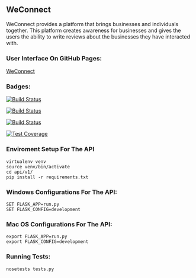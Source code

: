 ## WeConnect
WeConnect provides a platform that brings businesses and individuals together. This platform creates awareness for businesses and gives the users the ability to write reviews about the businesses they have interacted with. 


### User Interface On GitHub Pages:
[WeConnect](https://jimdanielswasswa.github.io/WeConnect/)

### Badges:
[![Build Status](https://travis-ci.org/jimdanielswasswa/WeConnect.svg?branch=master)](https://travis-ci.org/jimdanielswasswa/WeConnect)

[![Build Status](https://travis-ci.org/jimdanielswasswa/WeConnect.svg?branch=develop)](https://travis-ci.org/jimdanielswasswa/WeConnect)

[![Build Status](https://travis-ci.org/jimdanielswasswa/WeConnect.svg?branch=feature%2Fapiv1_branch)](https://travis-ci.org/jimdanielswasswa/WeConnect)

[![Test Coverage](https://api.codeclimate.com/v1/badges/a99a88d28ad37a79dbf6/test_coverage)](https://codeclimate.com/github/codeclimate/codeclimate/test_coverage)

### Enviroment Setup For The API
```
virtualenv venv
source venv/bin/activate
cd api/v1/
pip install -r requirements.txt
```

### Windows Configurations For The API:
```
SET FLASK_APP=run.py
SET FLASK_CONFIG=development
```
### Mac OS Configurations For The API:
```
export FLASK_APP=run.py
export FLASK_CONFIG=development
```

### Running Tests:
```
nosetests tests.py
```
